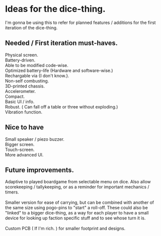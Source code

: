 <h1>Ideas for the dice-thing.</h1>
<p> I'm gonna be using this to refer for planned features / additions for the first iteration of the dice-thing.      </p>

<h2>Needed / First iteration must-haves.</h2>
<p>
Physical screen.<br>
Battery-driven.<br>
Able to be modified code-wise.<br>
Optimized battery-life (Hardware and software-wise.) <br>
Rechargable via {I don't know.}.<br>
Non-self combusting.<br>
3D-printed chassis.<br>
Accelerometer. <br>
Compact. <br>
Basic UI / info. <br>
Robust. ( Can fall off a table or three without exploding.) <br>
Vibration function.<br>

  
</p>

<h2>Nice to have</h2>
<p>
  Small speaker / piezo buzzer.<br>
  Bigger screen. <br>
  Touch-screen.  <br>
  More advanced UI. <br>
  </p>
  
<h2>Future improvements.</h2>

  <p>
  Adaptive to played boardgame from selectable menu on dice. Also allow scorekeeping / tallykeeping, or as a reminder for important mechanics / timers.<br> <br>
  Smaller version for ease of carrying, but can be combined with another of the same size using pogo-pins to "start" a roll-off. These could also be "linked" to a bigger dice-thing, as a way for each player to have a small device for looking up faction specific stuff and to see whose turn it is.<br> 
  <br>
  Custom PCB ( If I'm rich. ) for smaller footprint and designs.
  
  
  </p>
